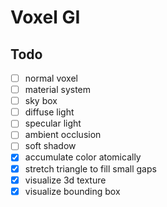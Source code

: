 # Voxel GI

## Todo
- [ ] normal voxel
- [ ] material system
- [ ] sky box
- [ ] diffuse light
- [ ] specular light
- [ ] ambient occlusion
- [ ] soft shadow
- [x] accumulate color atomically
- [x] stretch triangle to fill small gaps
- [x] visualize 3d texture
- [x] visualize bounding box
